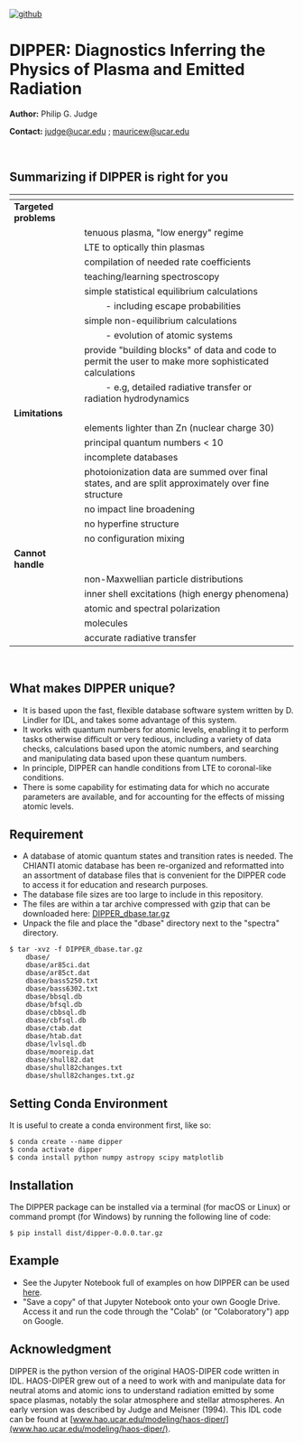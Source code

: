 [![github](https://img.shields.io/badge/NASA%20ADS-1994ESASP.373...67J-red)](https://articles.adsabs.harvard.edu/pdf/1994ESASP.373...67J)

# DIPPER: Diagnostics Inferring the Physics of Plasma and Emitted Radiation 

**Author:** Philip G. Judge

**Contact:** judge@ucar.edu ; mauricew@ucar.edu

<br>

## Summarizing if DIPPER is right for you

| <span></span> | <span></span> |
| --- | --- |
| **Targeted problems** |  |
|                  | tenuous plasma, "low energy" regime  |
|                  | LTE to optically thin plasmas  |
|                  | compilation of needed rate coefficients  |
|                  | teaching/learning spectroscopy  |
|                  | simple statistical equilibrium calculations  |
|                  | $\quad\quad$- including escape probabilities  |
|                  | simple non-equilibrium calculations  |
|                  | $\quad\quad$- evolution of atomic systems  |
|                  | provide "building blocks" of data and code to permit the user to make more sophisticated calculations  |
|                  | $\quad\quad$- e.g, detailed radiative transfer or radiation hydrodynamics  |
| **Limitations**       |  |
|                  | elements lighter than Zn (nuclear charge 30)  |
|                  | principal quantum numbers < 10  |
|                  | incomplete databases  |
|                  | photoionization data are summed over final states, and are split approximately over fine structure  |
|                  | no impact line broadening  |
|                  | no hyperfine structure  |
|                  | no configuration mixing  |
| **Cannot handle**     |  |
|                  | non-Maxwellian particle distributions  |
|                  | inner shell excitations (high energy phenomena)  |
|                  | atomic and spectral polarization  |
|                  | molecules  |
|                  | accurate radiative transfer  |


<br>

## What makes DIPPER unique?
- It is based upon the fast, flexible database software system written by D. Lindler for IDL, and takes some advantage of this system.
- It works with quantum numbers for atomic levels, enabling it to perform tasks otherwise difficult or very tedious, including a variety of data checks, calculations
based upon the atomic numbers, and searching and manipulating data based upon these quantum numbers.
- In principle, DIPPER can handle conditions from LTE to coronal-like conditions.
- There is some capability for estimating data for which no accurate parameters are
available, and for accounting for the effects of missing atomic levels.

<span></span>

## Requirement
- A database of atomic quantum states and transition rates is needed. The CHIANTI atomic database has been re-organized and reformatted into an assortment of database files that is convenient for the DIPPER code to access it for education and research purposes. 
- The database file sizes are too large to include in this repository.  
- The files are within a tar archive compressed with gzip that can be downloaded here: [DIPPER_dbase.tar.gz](https://www.mauricewilson.com/static/proxyonepager/datastorage/DIPPER_dbase.tar.gz)
- Unpack the file and place the "dbase" directory next to the "spectra" directory.
```
$ tar -xvz -f DIPPER_dbase.tar.gz
    dbase/
    dbase/ar85ci.dat
    dbase/ar85ct.dat
    dbase/bass5250.txt
    dbase/bass6302.txt
    dbase/bbsql.db
    dbase/bfsql.db
    dbase/cbbsql.db
    dbase/cbfsql.db
    dbase/ctab.dat
    dbase/htab.dat
    dbase/lvlsql.db
    dbase/mooreip.dat
    dbase/shull82.dat
    dbase/shull82changes.txt
    dbase/shull82changes.txt.gz
```

<span></span>

## Setting Conda Environment 
It is useful to create a conda environment first, like so:
```
$ conda create --name dipper
$ conda activate dipper
$ conda install python numpy astropy scipy matplotlib
```
<!--
$ conda install dipper
-->


<!--
## Download/clone the repository
```
$ git clone https://github.com/MWilson1/dipper.git
$ cd dipper
$ pip install dist\dipper-0.0.0.tar.gz
```
-->
## Installation
The DIPPER package can be installed via a terminal (for macOS or Linux) or command prompt (for Windows) by running the following line of code:
<!--
$ python -m pip install dipper
-->
```
$ pip install dist/dipper-0.0.0.tar.gz
```


## Example
- See the Jupyter Notebook full of examples on how DIPPER can be used [here](https://colab.research.google.com/drive/1aU5syF0ddQytI3-UoP6XiEAKPJUeAfay?usp=sharing). 
- "Save a copy" of that Jupyter Notebook onto your own Google Drive.  Access it and run the code through the "Colab" (or "Colaboratory") app on Google.


## Acknowledgment
DIPPER is the python version of the original HAOS-DIPER code written in IDL. HAOS-DIPER grew out of a need to work with and manipulate data for neutral atoms and atomic ions to understand radiation emitted by some space plasmas, notably the solar atmosphere and stellar atmospheres. An early version was described by Judge and Meisner (1994).  This IDL code can be found at [www.hao.ucar.edu/modeling/haos-diper/](www.hao.ucar.edu/modeling/haos-diper/).



